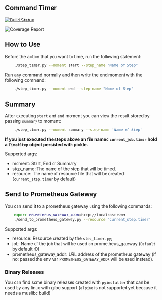 ## Command Timer

[![Build Status](https://cloud.drone.io/api/badges/gcavalcante8808/step-timer-to-prom-gateway/status.svg)](https://cloud.drone.io/gcavalcante8808/step-timer-to-prom-gateway)

![Coverage Report](https://codecov.io/gh/gcavalcante8808/step-timer-to-prom-gateway/branch/master/graph/badge.svg)

## How to Use

Before the action that you want to time, run the following statement:

```bash
    ./step_timer.py --moment start --step_name "Name of Step"
```

Run any command normally and then write the end moment with the following command:

```bash
    ./step_timer.py --moment end --step-name "Name of Step"
```

## Summary

After executing `start` and `end` moment you can view the result stored by passing `summary` to moment:

```bash
    ./step_timer.py --moment summary --step-name "Name of Step"
```

**If you just executed the steps above an file named `current_job.timer` hold a `TimedStep` object persisted with pickle.**

Supported args:
 * moment: Start, End or Summary
 * step_name: The name of the step that will be timed.
 * resource: The name of resource file that will be created (`current_step.timer` by default)
 
## Send to Prometheus Gateway

You can send it to a prometheus gateway using the following commands:

```bash
    export PROMETHEUS_GATEWAY_ADDR=http://localhost:9091
    ./send_to_prometheus_gateway.py --resource 'current_step.timer'
```

Supported args:
 * resource: Resource created by the `step_timer.py`;
 * job: Name of the job that will be used on prometheus_gateway (`Default` by default :D)
 * prometheus_gateway_addr: URL address of the prometheus gateway (if not passed the env var `PROMETHEUS_GATEWAY_ADDR` will be used instead).
 
 ### Binary Releases
 
 You can find some binary releases created with `pyinstaller` that can be used by any linux with glibc support (`alpine` is not supported yet because it needs a muslibc build)